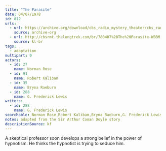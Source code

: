 ```yaml
---
title: "The Parasite"
date: 04/07/1978
id: 812
urls: 
  - url: https://archive.org/download/cbs_radio_mystery_theater/cbs_radio_mystery_theater-0801-0850.zip/cbs_radio_mystery_theater-0801-0850%2Fcbsrmt_0812_the_parasite.mp3
    source: archive-org
  - url: http://cbsrmt.thelongtrek.com/br/780407%20The%20Parasite-WBBM.mp3
    source: kl-br
tags: 
  - adaptation
multipart: 0
actors:  
  - id: 27
    name: Norman Rose  
  - id: 91
    name: Robert Kaliban  
  - id: 35
    name: Bryna Raeburn  
  - id: 288
    name: G. Frederick Lewis
writers:  
  - id: 288
    name: G. Frederick Lewis
searchable: Norman Rose,Robert Kaliban,Bryna Raeburn,G. Frederick Lewis G. Frederick Lewis
notes: adapted from the Sir Arthur Conan Doyle story
descriptionSource: kf
---
```

A skeptical professor soon develops a strong belief in the power of hypnotism. He thinks the hypnotist is trying to seduce him.